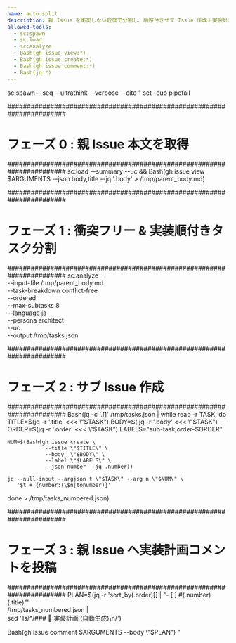 ```yaml
---
name: auto:split
description: 親 Issue を衝突しない粒度で分割し、順序付きサブ Issue 作成＋実装計画を追記
allowed-tools:
  - sc:spawn
  - sc:load
  - sc:analyze
  - Bash(gh issue view:*)
  - Bash(gh issue create:*)
  - Bash(gh issue comment:*)
  - Bash(jq:*)
---
```


sc:spawn --seq --ultrathink --verbose --cite "
  set -euo pipefail

  #######################################################################

# フェーズ 0 : 親 Issue 本文を取得

  #######################################################################
  sc:load --summary --uc &&
  Bash(gh issue view $ARGUMENTS --json body,title --jq '.body' > /tmp/parent_body.md)

  #######################################################################

# フェーズ 1 : 衝突フリー & 実装順付きタスク分割

  #######################################################################
  sc:analyze \
      --input-file /tmp/parent_body.md \
      --task-breakdown conflict-free \
      --ordered \
      --max-subtasks 8 \
      --language ja \
      --persona architect \
      --uc \
      --output /tmp/tasks.json

  #######################################################################

# フェーズ 2 : サブ Issue 作成

  #######################################################################
  Bash(jq -c '.[]' /tmp/tasks.json | while read -r TASK; do
    TITLE=$(jq -r '.title' <<< \"$TASK\")
    BODY=$( jq  -r '.body'  <<< \"$TASK\")
    ORDER=$(jq  -r '.order' <<< \"$TASK\")
    LABELS=\"sub-task,order-$ORDER\"

    NUM=$(Bash(gh issue create \
                --title \"$TITLE\" \
                --body  \"$BODY\" \
                --label \"$LABELS\" \
                --json number --jq .number))

    jq --null-input --argjson t \"$TASK\" --arg n \"$NUM\" \
       '$t + {number:(\$n|tonumber)}'
  done > /tmp/tasks_numbered.json)

  #######################################################################

# フェーズ 3 : 親 Issue へ実装計画コメントを投稿

  #######################################################################
  PLAN=$(jq -r 'sort_by(.order)[] | "- [ ] #\(.number) \(.title)"' \
             /tmp/tasks_numbered.json | \
         sed '1s/^/### 📝 実装計画 (自動生成)\\n/')

  Bash(gh issue comment $ARGUMENTS --body \"$PLAN\")
"
